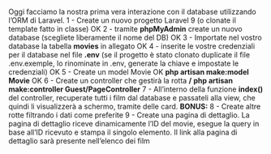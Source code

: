Oggi facciamo la nostra prima vera interazione con il database utilizzando l’ORM di Laravel.
1 - Create un nuovo progetto Laravel 9 (o clonate il template fatto in classe) OK
2 - tramite **phpMyAdmin** create un nuovo database (scegliete liberamente il nome del DB) OK
3 - Importate nel vostro database la tabella **movies** in allegato OK
4 - inserite le vostre credenziali per il database nel file **.env** (se il progetto è stato clonato duplicate il file .env.exemple, lo rinominate in .env, generate la chiave e impostate le credenziali) OK
5 - Create un model Movie OK
**php artisan make:model Movie** OK
6 - Create un controller che gestirà la rotta **/**
**php artisan make:controller Guest/PageController**
7 - All’interno della funzione **index()** del controller, recuperate tutti i film dal database e passateli alla view, che quindi li visualizzerà a schermo, tramite delle card.
**BONUS:**
8 - Create altre rotte filtrando i dati come preferite
9 - Create una pagina di dettaglio. La pagina di dettaglio riceve dinamicamente l’ID del movie, esegue la query in base all’ID ricevuto e stampa il singolo elemento. Il link alla pagina di dettaglio sarà presente nell’elenco dei film
